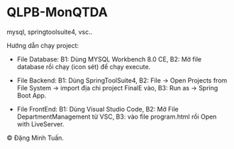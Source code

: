 # QLPB-MonQTDA
mysql, springtoolsuite4, vsc..

Hướng dẫn chạy project:
- File Database: 
B1: Dùng MYSQL Workbench 8.0 CE,
B2: Mở file database rồi chạy (icon sét) để chạy execute.

- File Backend:
B1: Dùng SpringToolSuite4,
B2: File -> Open Projects from File System -> import địa chi project FinalE vào,
B3: Run as -> Spring Boot App.

- File FrontEnd:
B1: Dùng Visual Studio Code, 
B2: Mở File DepartmentManagement từ VSC, 
B3: vào file program.html rồi Open with LiveServer.

© Đặng Minh Tuấn.
